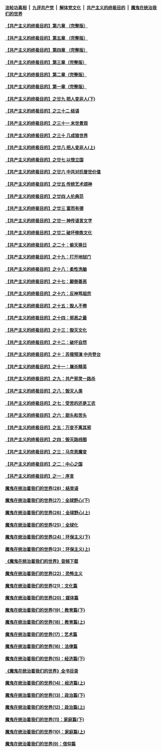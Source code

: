 ####  [法轮功真相](../../../../basic/blob/master/README.md?t=05010501) &nbsp;|&nbsp; [九评共产党](../../../../9ping.md/blob/master/README.md?t=05010501) &nbsp;|&nbsp; [解体党文化](../../../../jtdwh.md/blob/master/README.md?t=05010501)  &nbsp;|&nbsp; [共产主义的终极目的](../../../../gczydzjmd.md/blob/master/README.md?t=05010501) &nbsp;|&nbsp; [魔鬼在统治我们的世界](../../../../mgztzwmdsj.md/blob/master/README.md?t=05010501) 

#### [【共产主义的终极目的】第六章 （完整版）](../pages/nsc422/n11428913.md?t=05010501) 

#### [【共产主义的终极目的】第五章 （完整版）](../pages/nsc422/n11428912.md?t=05010501) 

#### [【共产主义的终极目的】第四章 （完整版）](../pages/nsc422/n11428907.md?t=05010501) 

#### [【共产主义的终极目的】第三章（完整版）](../pages/nsc422/n11428848.md?t=05010501) 

#### [【共产主义的终极目的】第二章（完整版）](../pages/nsc422/n11428831.md?t=05010501) 

#### [【共产主义的终极目的】第一章（完整版）](../pages/nsc422/n11417651.md?t=05010501) 

#### [【共产主义的终极目的】之廿九 把人变非人(下)](../pages/nsc422/n11344140.md?t=05010501) 

#### [【共产主义的终极目的】之三十二 结语](../pages/nsc422/n11360535.md?t=05010501) 

#### [【共产主义的终极目的】之三十一 末世景观](../pages/nsc422/n11351129.md?t=05010501) 

#### [【共产主义的终极目的】之三十 几成狼世界](../pages/nsc422/n11348280.md?t=05010501) 

#### [【共产主义的终极目的】之廿八 把人变非人(上)](../pages/nsc422/n11340492.md?t=05010501) 

#### [【共产主义的终极目的】之廿七 以恨立国](../pages/nsc422/n11336944.md?t=05010501) 

#### [【共产主义的终极目的】之廿六 中共对抗普世价值](../pages/nsc422/n11324785.md?t=05010501) 

#### [【共产主义的终极目的】之廿五 传统艺术颂神](../pages/nsc422/n11296396.md?t=05010501) 

#### [【共产主义的终极目的】之廿四 人伦典范](../pages/nsc422/n11296397.md?t=05010501) 

#### [【共产主义的终极目的】之廿三 富而有德](../pages/nsc422/n11283598.md?t=05010501) 

#### [【共产主义的终极目的】之廿一 神传语言文字](../pages/nsc422/n11263265.md?t=05010501) 

#### [【共产主义的终极目的】之廿二 破坏修炼文化](../pages/nsc422/n11245728.md?t=05010501) 

#### [【共产主义的终极目的】之二十：偷天换日](../pages/nsc422/n11238846.md?t=05010501) 

#### [【共产主义的终极目的】之十九：打开地狱门](../pages/nsc422/n11206376.md?t=05010501) 

#### [【共产主义的终极目的】之十八：柔性洗脑](../pages/nsc422/n11199994.md?t=05010501) 

#### [【共产主义的终极目的】之十七：颠倒善恶](../pages/nsc422/n11179782.md?t=05010501) 

#### [【共产主义的终极目的】之十六：反神骂祖宗](../pages/nsc422/n11166798.md?t=05010501) 

#### [【共产主义的终极目的】之十五：毁人不倦](../pages/nsc422/n11166792.md?t=05010501) 

#### [【共产主义的终极目的】之十四：邪恶之最](../pages/nsc422/n11150249.md?t=05010501) 

#### [【共产主义的终极目的】之十三：毁灭文化](../pages/nsc422/n11135227.md?t=05010501) 

#### [【共产主义的终极目的】之十二：破坏自然](../pages/nsc422/n11135214.md?t=05010501) 

#### [【共产主义的终极目的】之十：苏俄预演 中共登台](../pages/nsc422/n11118424.md?t=05010501) 

#### [【共产主义的终极目的】之十一：屠杀精英](../pages/nsc422/n11118442.md?t=05010501) 

#### [【共产主义的终极目的】之九：共产邪灵一路杀](../pages/nsc422/n11114139.md?t=05010501) 

#### [【共产主义的终极目的】之八：毁灭人类](../pages/nsc422/n11108503.md?t=05010501) 

#### [【共产主义的终极目的】之七：受苦的还是工农](../pages/nsc422/n11101809.md?t=05010501) 

#### [【共产主义的终极目的】之六：甜头和苦头](../pages/nsc422/n11096971.md?t=05010501) 

#### [【共产主义的终极目的】之五：万变不离其邪](../pages/nsc422/n11091285.md?t=05010501) 

#### [【共产主义的终极目的】之四：毁灭路线图](../pages/nsc422/n11086284.md?t=05010501) 

#### [【共产主义的终极目的】之三：马克思魔变](../pages/nsc422/n11061941.md?t=05010501) 

#### [【共产主义的终极目的】之二：中心之国](../pages/nsc422/n11047728.md?t=05010501) 

#### [【共产主义的终极目的】之一：序言](../pages/nsc422/n11086077.md?t=05010501) 

#### [魔鬼在统治着我们的世界(28)：结束语](../pages/nsc422/n10936246.md?t=05010501) 

#### [魔鬼在统治着我们的世界(27)：全球野心(下)](../pages/nsc422/n10928319.md?t=05010501) 

#### [魔鬼在统治着我们的世界(26)：全球野心(上)](../pages/nsc422/n10900318.md?t=05010501) 

#### [魔鬼在统治着我们的世界(25)：全球化](../pages/nsc422/n10788205.md?t=05010501) 

#### [魔鬼在统治着我们的世界(24)：环保主义(下)](../pages/nsc422/n10695307.md?t=05010501) 

#### [魔鬼在统治着我们的世界(23)：环保主义(上)](../pages/nsc422/n10688613.md?t=05010501) 

#### [《魔鬼在统治着我们的世界》音频下载](../pages/nsc422/n10635553.md?t=05010501) 

#### [魔鬼在统治着我们的世界(22)：恐怖主义](../pages/nsc422/n10614727.md?t=05010501) 

#### [魔鬼在统治着我们的世界(21)：文化篇](../pages/nsc422/n10597706.md?t=05010501) 

#### [魔鬼在统治着我们的世界(20)：媒体篇](../pages/nsc422/n10586579.md?t=05010501) 

#### [魔鬼在统治着我们的世界(19)：教育篇(下)](../pages/nsc422/n10564808.md?t=05010501) 

#### [魔鬼在统治着我们的世界(18)：教育篇(上)](../pages/nsc422/n10526970.md?t=05010501) 

#### [魔鬼在统治着我们的世界(17)：艺术篇](../pages/nsc422/n10499093.md?t=05010501) 

#### [魔鬼在统治着我们的世界(16)：法律篇](../pages/nsc422/n10485969.md?t=05010501) 

#### [魔鬼在统治着我们的世界(15)：经济篇(下)](../pages/nsc422/n10469975.md?t=05010501) 

#### [《魔鬼在统治着我们的世界》全书目录](../pages/nsc422/n10464261.md?t=05010501) 

#### [魔鬼在统治着我们的世界(14)：经济篇(上)](../pages/nsc422/n10457370.md?t=05010501) 

#### [魔鬼在统治着我们的世界(13)：政治篇(下)](../pages/nsc422/n10448270.md?t=05010501) 

#### [魔鬼在统治着我们的世界(12)：政治篇(上)](../pages/nsc422/n10444576.md?t=05010501) 

#### [魔鬼在统治着我们的世界(11)：家庭篇(下)](../pages/nsc422/n10440961.md?t=05010501) 

#### [魔鬼在统治着我们的世界(10)：家庭篇(上)](../pages/nsc422/n10435448.md?t=05010501) 

#### [魔鬼在统治着我们的世界(9)：信仰篇](../pages/nsc422/n10432159.md?t=05010501) 

